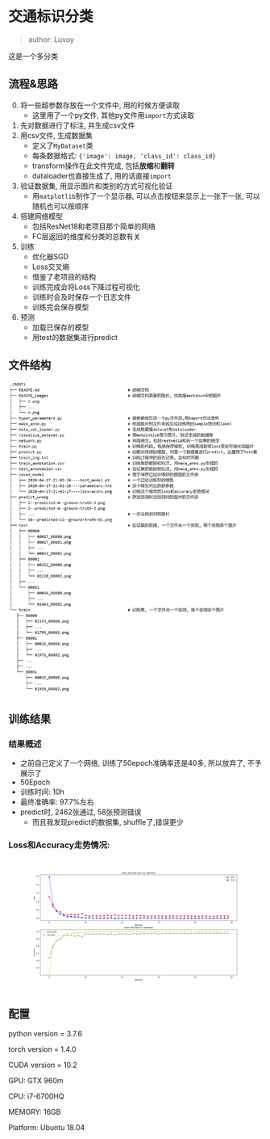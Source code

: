 # 交通标识分类
> author: Luvoy

这是一个多分类

## 流程&思路
0. 将一些超参数存放在一个文件中, 用的时候方便读取
   - 这里用了一个py文件, 其他py文件用```import```方式读取 
1. 先对数据进行了标注, 并生成csv文件
2. 用csv文件, 生成数据集
   - 定义了```MyDataset```类
   - 每条数据格式: ```{'image': image, 'class_id': class_id}``` 
   - transform操作在此文件完成, 包括**放缩**和**翻转**
   - dataloader也直接生成了, 用的话直接```import```
3. 验证数据集, 用显示图片和类别的方式可视化验证
   - 用```matplotlib```制作了一个显示器, 可以点击按钮来显示上一张下一张, 可以随机也可以按顺序
4. 搭建网络模型
   - 包括ResNet18和老项目那个简单的网络 
   - FC层返回的维度和分类的总数有关
5. 训练
   - 优化器SGD
   - Loss交叉熵
   - 借鉴了老项目的结构
   - 训练完成会将Loss下降过程可视化
   - 训练时会及时保存一个日志文件
   - 训练完会保存模型
6. 预测
   - 加载已保存的模型
   - 用test的数据集进行predict




## 文件结构

![add image](https://github.com/Luvoy/Traffic_Sign_Classification/raw/master/README_images/1.png)

## 训练结果

### 结果概述
- 之前自己定义了一个网络, 训练了50epoch准确率还是40多, 所以放弃了, 不予展示了
- 50Epoch
- 训练时间: 10h
- 最终准确率: 97.7%左右
- predict时, 2462张通过, 58张预测错误
  - 而且我发现predict的数据集, shuffle了,错误更少

### Loss和Accuracy走势情况:

![add image](https://github.com/Luvoy/Traffic_Sign_Classification/raw/master/README_images/2.png)

## 配置

python version = 3.7.6

torch version  = 1.4.0

CUDA version = 10.2

GPU: GTX 960m

CPU: i7-6700HQ

MEMORY: 16GB

Platform: Ubuntu 18.04
